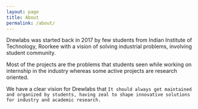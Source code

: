 ```yaml
---
layout: page
title: About
permalink: /about/
---
```


Drewlabs was started back in 2017 by few students from Indian Institute of Technology, Roorkee with a vision of solving industrial problems, involving student community.

Most of the projects are the problems that students seen while working on internship in the industry whereas some active projects are research oriented.

We have a clear vision for Drewlabs that `It should always get maintained and organized by students, having zeal to shape innovative solutions for industry and academic research.`
